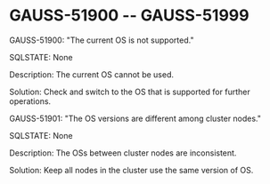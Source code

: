 # GAUSS-51900 -- GAUSS-51999<a name="EN-US_TOPIC_0302073229"></a>

GAUSS-51900: "The current OS is not supported."

SQLSTATE: None

Description: The current OS cannot be used.

Solution: Check and switch to the OS that is supported for further operations.

GAUSS-51901: "The OS versions are different among cluster nodes."

SQLSTATE: None

Description: The OSs between cluster nodes are inconsistent.

Solution: Keep all nodes in the cluster use the same version of OS.

